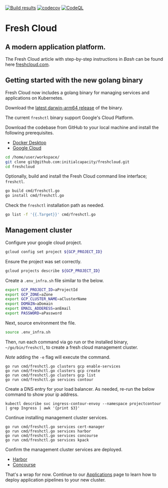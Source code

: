 [![Build results](https://github.com/initialcapacity/freshcloud/workflows/build/badge.svg)](https://github.com/initialcapacity/freshcloud/actions)
[![codecov](https://codecov.io/gh/initialcapacity/freshcloud/branch/main/graph/badge.svg)](https://codecov.io/gh/initialcapacity/freshcloud)
[![CodeQL](https://github.com/initialcapacity/freshcloud/actions/workflows/codeql.yml/badge.svg)](https://github.com/initialcapacity/freshcloud/actions/workflows/codeql.yml)

# Fresh Cloud

## A modern application platform.

The Fresh Cloud article with step-by-step instructions in *Bash* can be found here [freshcloud.com](https://www.freshcloud.com).

## Getting started with the new golang binary

Fresh Cloud now includes a golang binary for managing services and applications on Kubernetes.

Download the [latest darwin-arm64 release](https://github.com/initialcapacity/freshcloud/releases/latest/download/freshctl-darwin-arm64)
of the binary.

The current `freshctl` binary support Google's Cloud Platform.

Download the codebase from GitHub to your local machine and install the following prerequisites.

* [Docker Desktop](https://www.docker.com/products/docker-desktop)
* [Google Cloud](https://cloud.google.com/sdk)

```bash
cd /home/user/workspace/
git clone git@github.com:initialcapacity/freshcloud.git
cd freshcloud
```

Optionally, build and install the Fresh Cloud command line interface; `freshctl`.

```bash
go build cmd/freshctl.go
go install cmd/freshctl.go
```

Check the `freshctl` installation path as needed.

```bash
go list -f '{{.Target}}' cmd/freshctl.go
```

## Management cluster

Configure your google cloud project.

```bash
gcloud config set project ${GCP_PROJECT_ID}
```

Ensure the project was set correctly.

```bash
gcloud projects describe ${GCP_PROJECT_ID}
```

Create a `.env_infra.sh` file similar to the below.

```bash
export GCP_PROJECT_ID=aProjectId
export GCP_ZONE=aZone
export GCP_CLUSTER_NAME=aClusterName
export DOMAIN=aDomain
export EMAIL_ADDERESS=anEmail
export PASSWORD=aPassword
```

Next, source environment the file.

```bash
source .env_infra.sh
```

Then, run each command via go run or the installed binary, `~/go/bin/freshctl`, to create a fresh cloud management cluster.

_Note_ adding the `-e` flag will execute the command.

```base
go run cmd/freshctl.go clusters gcp enable-services
go run cmd/freshctl.go clusters gcp create
go run cmd/freshctl.go clusters gcp list
go run cmd/freshctl.go services contour
```

Create a DNS entry for your load balancer. As needed, re-run the below command to show your ip address.

```base
kubectl describe svc ingress-contour-envoy --namespace projectcontour | grep Ingress | awk '{print $3}'
```

Continue installing management cluster services.

```base
go run cmd/freshctl.go services cert-manager
go run cmd/freshctl.go services harbor
go run cmd/freshctl.go services concourse
go run cmd/freshctl.go services kpack
```

Confirm the management cluster services are deployed.
* [Harbor](https://registry.{your-domain})
* [Concourse](https://ci.{your-domain})

That's a wrap for now.
Continue to our [Applications](README_APPS.md) page to learn how to deploy application pipelines to your new cluster.
